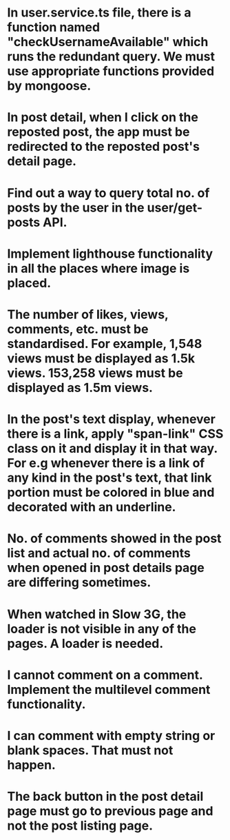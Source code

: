 # In user.service.ts file, there is a function named "checkUsernameAvailable" which runs the redundant query. We must use appropriate functions provided by mongoose.
# In post detail, when I click on the reposted post, the app must be redirected to the reposted post's detail page.
# Find out a way to query total no. of posts by the user in the user/get-posts API.
# Implement lighthouse functionality in all the places where image is placed.
# The number of likes, views, comments, etc. must be standardised. For example, 1,548 views must be displayed as 1.5k views. 153,258 views must be displayed as 1.5m views.
# In the post's text display, whenever there is a link, apply "span-link" CSS class on it and display it in that way. For e.g whenever there is a link of any kind in the post's text, that link portion must be colored in blue and decorated with an underline.
# No. of comments showed in the post list and actual no. of comments when opened in post details page are differing sometimes.
# When watched in Slow 3G, the loader is not visible in any of the pages. A loader is needed.
# I cannot comment on a comment. Implement the multilevel comment functionality.
# I can comment with empty string or blank spaces. That must not happen.
# The back button in the post detail page must go to previous page and not the post listing page.